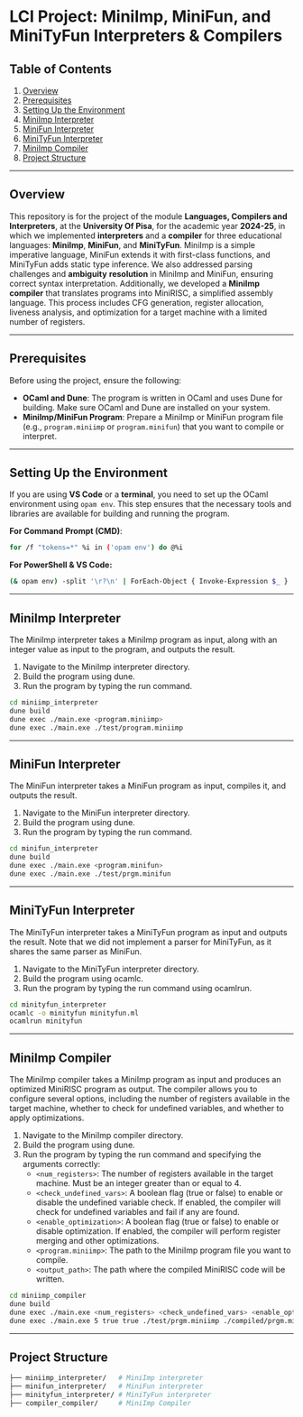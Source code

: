 
# LCI Project: MiniImp, MiniFun, and MiniTyFun Interpreters & Compilers

## Table of Contents
1. [Overview](#overview)
2. [Prerequisites](#prerequisites)
3. [Setting Up the Environment](#setting-up-the-environment)
4. [MiniImp Interpreter](#miniimp-interpreter)
5. [MiniFun Interpreter](#minifun-interpreter)
6. [MiniTyFun Interpreter](#minityfun-interpreter)
7. [MiniImp Compiler](#miniimp-compiler)
8. [Project Structure](#project-structure)

---

## Overview  
This repository is for the project of the module **Languages, Compilers and Interpreters**, at the **University Of Pisa**, for the academic year **2024-25**, in which we implemented **interpreters** and a **compiler** for three educational languages: **MiniImp**, **MiniFun**, and **MiniTyFun**. MiniImp is a simple imperative language, MiniFun extends it with first-class functions, and MiniTyFun adds static type inference.
We also addressed parsing challenges and **ambiguity** **resolution** in MiniImp and MiniFun, ensuring correct syntax interpretation. 
Additionally, we developed a **MiniImp** **compiler** that translates programs into MiniRISC, a simplified assembly language. This process includes CFG generation, register allocation, liveness analysis, and optimization for a target machine with a limited number of registers.


------------

## Prerequisites

Before using the project, ensure the following:
- **OCaml and Dune**: The program is written in OCaml and uses Dune for building. Make sure OCaml and Dune are installed on your system.
- **MiniImp/MiniFun Program**: Prepare a MiniImp or MiniFun program file (e.g., `program.miniimp` or `program.minifun`) that you want to compile or interpret.

---

## Setting Up the Environment

If you are using **VS Code** or a **terminal**, you need to set up the OCaml environment using `opam env`. This step ensures that the necessary tools and libraries are available for building and running the program.

**For Command Prompt (CMD)**:

```bash
for /f "tokens=*" %i in ('opam env') do @%i
```

**For PowerShell & VS Code:**
```bash
(& opam env) -split '\r?\n' | ForEach-Object { Invoke-Expression $_ }
```

------------

## MiniImp Interpreter
The MiniImp interpreter takes a MiniImp program as input, along with an integer value as input to the program, and outputs the result.
1. Navigate to the MiniImp interpreter directory.
2. Build the program using dune.
3. Run the program by typing the run command.

```bash
cd miniimp_interpreter
dune build
dune exec ./main.exe <program.miniimp>
dune exec ./main.exe ./test/program.miniimp
```


------------

## MiniFun Interpreter
The MiniFun interpreter takes a MiniFun program as input, compiles it, and outputs the result.
1. Navigate to the MiniFun interpreter directory.
2. Build the program using dune.
3. Run the program by typing the run command.

```bash
cd minifun_interpreter
dune build
dune exec ./main.exe <program.minifun>
dune exec ./main.exe ./test/prgm.minifun
```


------------

## MiniTyFun Interpreter
The MiniTyFun interpreter takes a MiniTyFun program as input and outputs the result. Note that we did not implement a parser for MiniTyFun, as it shares the same parser as MiniFun.
1. Navigate to the MiniTyFun interpreter directory.
2. Build the program using ocamlc.
3. Run the program by typing the run command using ocamlrun.

```bash
cd minityfun_interpreter
ocamlc -o minityfun minityfun.ml
ocamlrun minityfun
```


------------

## MiniImp Compiler
The MiniImp compiler takes a MiniImp program as input and produces an optimized MiniRISC program as output. The compiler allows you to configure several options, including the number of registers available in the target machine, whether to check for undefined variables, and whether to apply optimizations.
1. Navigate to the MiniImp compiler directory.
2. Build the program using dune.
3. Run the program by typing the run command and specifying the arguments correctly:
	- `<num_registers>`: The number of registers available in the target machine. Must be an integer greater than or equal to 4.
	- `<check_undefined_vars>`: A boolean flag (true or false) to enable or disable the undefined variable check. If enabled, the compiler will check for undefined variables and fail if any are found.
	- `<enable_optimization>`: A boolean flag (true or false) to enable or disable optimization. If enabled, the compiler will perform register merging and other optimizations.
	- `<program.miniimp>`: The path to the MiniImp program file you want to compile.
	- `<output_path>`: The path where the compiled MiniRISC code will be written.

```bash
cd miniimp_compiler
dune build
dune exec ./main.exe <num_registers> <check_undefined_vars> <enable_optimization> <program.miniimp> <output_path>
dune exec ./main.exe 5 true true ./test/prgm.miniimp ./compiled/prgm.minirisc
```


------------

## Project Structure
```bash
├── miniimp_interpreter/   # MiniImp interpreter
├── minifun_interpreter/   # MiniFun interpreter
├── minityfun_interpreter/ # MiniTyFun interpreter
├── compiler_compiler/     # MiniImp Compiler
```
